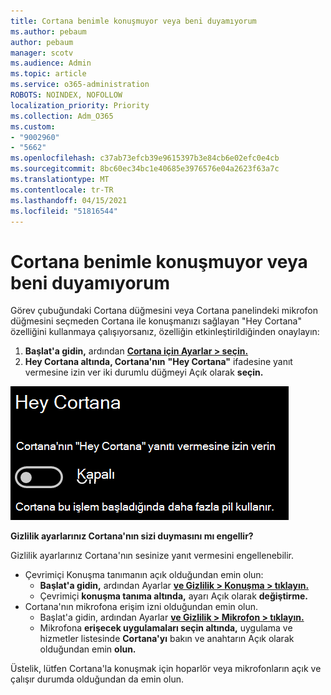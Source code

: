 ```yaml
---
title: Cortana benimle konuşmuyor veya beni duyamıyorum
ms.author: pebaum
author: pebaum
manager: scotv
ms.audience: Admin
ms.topic: article
ms.service: o365-administration
ROBOTS: NOINDEX, NOFOLLOW
localization_priority: Priority
ms.collection: Adm_O365
ms.custom:
- "9002960"
- "5662"
ms.openlocfilehash: c37ab73efcb39e9615397b3e84cb6e02efc0e4cb
ms.sourcegitcommit: 8bc60ec34bc1e40685e3976576e04a2623f63a7c
ms.translationtype: MT
ms.contentlocale: tr-TR
ms.lasthandoff: 04/15/2021
ms.locfileid: "51816544"
---
```

# <a name="cortana-doesnt-talk-to-me-or-cant-hear-me"></a>Cortana benimle konuşmuyor veya beni duyamıyorum

Görev çubuğundaki Cortana düğmesini veya Cortana panelindeki mikrofon düğmesini seçmeden Cortana ile konuşmanızı sağlayan "Hey Cortana" özelliğini kullanmaya çalışıyorsanız, özelliğin etkinleştirildiğinden onaylayın:

1. **Başlat'a gidin,** ardından **[Cortana için Ayarlar > seçin.](ms-settings:cortana?activationSource=GetHelp)**
2. **Hey Cortana altında, Cortana'nın** **"Hey Cortana"** ifadesine yanıt vermesine izin ver iki durumlu düğmeyi Açık olarak **seçin.**

![Hey Cortana](media/hey-cortana.png)

**Gizlilik ayarlarınız Cortana'nın sizi duymasını mı engellir?**

Gizlilik ayarlarınız Cortana'nın sesinize yanıt vermesini engellenebilir.
- Çevrimiçi Konuşma tanımanın açık olduğundan emin olun:
    - **Başlat'a gidin,** ardından Ayarlar **[ve Gizlilik > Konuşma > tıklayın.](ms-settings:privacy-speech?activationSource=GetHelp)**
    - Çevrimiçi **konuşma tanıma altında,** ayarı Açık olarak **değiştirme.**
- Cortana'nın mikrofona erişim izni olduğundan emin olun. 
    - Başlat'a gidin, ardından Ayarlar **[ve Gizlilik > Mikrofon > tıklayın.](ms-settings:privacy-microphone?activationSource=GetHelp)**
    - Mikrofona **erişecek uygulamaları seçin altında,** uygulama ve hizmetler listesinde **Cortana'yı** bakın ve anahtarın Açık olarak olduğundan emin **olun.**

Üstelik, lütfen Cortana'la konuşmak için hoparlör veya mikrofonların açık ve çalışır durumda olduğundan da emin olun.
